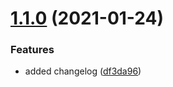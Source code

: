 # [1.1.0](https://github.com/byte-code/lambda-logging/compare/v1.0.0...v1.1.0) (2021-01-24)


### Features

* added changelog ([df3da96](https://github.com/byte-code/lambda-logging/commit/df3da96e183b3705e3f2f0c9a43ed0d438386dcc))
